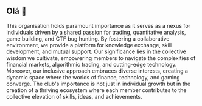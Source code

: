 ## Olá 👋


This organisation holds paramount importance as it serves as a nexus for individuals driven by a shared passion for trading, quantitative analysis, game building, and CTF bug hunting. By fostering a collaborative environment, we provide a platform for knowledge exchange, skill development, and mutual support. Our significance lies in the collective wisdom we cultivate, empowering members to navigate the complexities of financial markets, algorithmic trading, and cutting-edge technology. Moreover, our inclusive approach embraces diverse interests, creating a dynamic space where the worlds of finance, technology, and gaming converge. The club's importance is not just in individual growth but in the creation of a thriving ecosystem where each member contributes to the collective elevation of skills, ideas, and achievements.


<!--

**Here are some ideas to get you started:**

🙋‍♀️ A short introduction - what is your organization all about?
🌈 Contribution guidelines - how can the community get involved?
👩‍💻 Useful resources - where can the community find your docs? Is there anything else the community should know?
🍿 Fun facts - what does your team eat for breakfast?
🧙 Remember, you can do mighty things with the power of [Markdown](https://docs.github.com/github/writing-on-github/getting-started-with-writing-and-formatting-on-github/basic-writing-and-formatting-syntax)
-->
